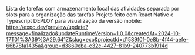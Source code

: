 Lista de tarefas com armazenamento local das atividades separada por slots para a organização das tarefas
Projeto feito com React Native e Typescript
DEPLOY para visualização da versão mobile:
https://expo.dev/preview/update?message=finalizado&updateRuntimeVersion=1.0.0&createdAt=2024-10-17T01%3A39%3A29.641Z&slug=exp&projectId=d1589f0f-0e8b-4f44-aefe-66b78fa1435a&group=d3860eba-c32c-4427-81b9-240773b1914d 
